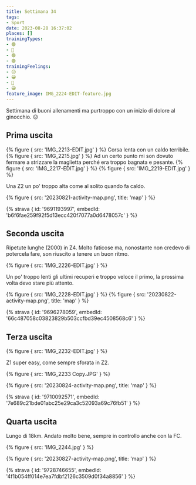 ```yaml
---
title: Settimana 34
tags:
- Sport
date: 2023-08-28 16:37:02
places: []
trainingTypes:
- 🟢
- 🔴
- 🟢
- 🟢
trainingFeelings:
- 😐
- 😀
- 🙂
- 😀
feature_image: IMG_2224-EDIT-feature.jpg
---
```


Settimana di buoni allenamenti ma purtroppo con un inizio di dolore al ginocchio. 😐
<!--more--> 

## Prima uscita
{% figure { src: 'IMG_2213-EDIT.jpg' } %}
Corsa lenta con un caldo terribile.
{% figure { src: 'IMG_2215.jpg' } %}
Ad un certo punto mi son dovuto fermare a strizzare la maglietta perché era troppo bagnata e pesante.
{% figure { src: 'IMG_2217-EDIT.jpg' } %}
{% figure { src: 'IMG_2219-EDIT.jpg' } %}

Una Z2 un po' troppo alta come al solito quando fa caldo.

{% figure { src: '20230821-activity-map.png', title: 'map' } %}

{% strava { id: '9691193997', embedId: 'b6f6fae259f92f5d13ecc420f7077a0d6478057c' } %}

## Seconda uscita
Ripetute lunghe (2000) in Z4. Molto faticose ma, nonostante non credevo di potercela fare, son riuscito a tenere un buon ritmo.

{% figure { src: 'IMG_2226-EDIT.jpg' } %}

Un po' troppo lenti gli ultimi recuperi e troppo veloce il primo, la prossima volta devo stare più attento.

{% figure { src: 'IMG_2228-EDIT.jpg' } %}
{% figure { src: '20230822-activity-map.png', title: 'map' } %}

{% strava { id: '9696278059', embedId: '66c487058c03823829b503ccfbd39ec4508568c6' } %}

## Terza uscita
{% figure { src: 'IMG_2232-EDIT.jpg' } %}

Z1 super easy, come sempre sforata in Z2.

{% figure { src: 'IMG_2233 Copy.JPG' } %}

{% figure { src: '20230824-activity-map.png', title: 'map' } %}

{% strava { id: '9710092571', embedId: '7e689c21bde01abc25e29ca3c52093a69c76fb51' } %}

## Quarta uscita

Lungo di 18km. Andato molto bene, sempre in controllo anche con la FC.

{% figure { src: 'IMG_2244.jpg' } %}

{% figure { src: '20230827-activity-map.png', title: 'map' } %}


{% strava { id: '9728746655', embedId: '4f1b054ff014e7ea7fdbf2126c3509d0f34a8856' } %}